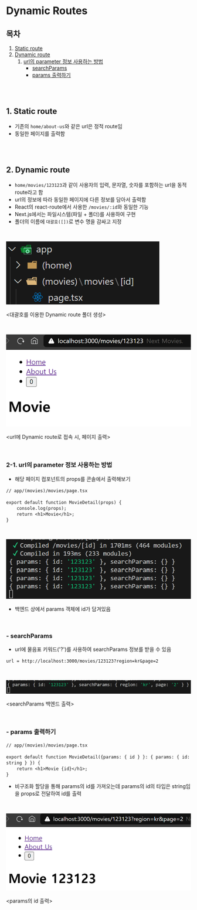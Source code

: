 # Dynamic Routes

## 목차

1. [Static route](#1-static-route)
2. [Dynamic route](#2-dynamic-route)
    1. [url의 parameter 정보 사용하는 방법](#2-1-url의-parameter-정보-사용하는-방법)
        - [searchParams](#--searchparams)
        - [params 출력하기](#--params-출력하기)

<br>
<br>

## 1. Static route

- 기존의 `home/about-us`와 같은 url은 정적 route임
- 동일한 페이지를 출력함

<br>
<br>

## 2. Dynamic route

- `home/movies/123123`과 같이 사용자의 입력, 문자열, 숫자를 포함하는 url을 동적 route라고 함
- url의 정보에 따라 동일한 페이지에 다른 정보를 담아서 출력함
- React의 react-route에서 사용한 `/movies/:id`와 동일한 기능
- Next.js에서는 파일시스템(파일 + 폴더)를 사용하여 구현
- 폴더의 이름에 `대괄호([])`로 변수 명을 감싸고 지정

<br>

![Dynamic route 폴더](../../assets/img/Nextjs_dynamic_route.png)

<대괄호를 이용한 Dynamic route 폴더 생성>

<br>

![Dynamic route로 접속 시, 페이지 출력](../../assets/img/Nextjs_dynamic_route_browser.png)

<url에 Dynamic route로 접속 시, 페이지 출력>

<br>

### 2-1. url의 parameter 정보 사용하는 방법

- 해당 페이지 컴포넌트의 props를 콘솔에서 출력해보기

```tsx
// app/(movies)/movies/page.tsx

export default function MovieDetail(props) {
    console.log(props);
    return <h1>Movie</h1>;
}
```

<br>

![props 콘솔](../../assets/img/Nextjs_dynamic_route_parameter.png)

- 백엔드 상에서 params 객체에 id가 담겨있음

<br>

### - searchParams

- url에 물음표 키워드('?')를 사용하여 searchParams 정보를 받을 수 있음

```
url = http://localhost:3000/movies/123123?region=kr&page=2
```

<br>

![searchParams](../../assets/img/Nextjs_searchParams.png)

<searchParams 백엔드 출력>

<br>

### - params 출력하기

```tsx
// app/(movies)/movies/page.tsx

export default function MovieDetail({params: { id } }: { params: { id: string } }) {
    return <h1>Movie {id}</h1>;
}
```

- 비구조화 할당을 통해 params의 id를 가져오는데 params의 id의 타입은 string임을 props로 전달하여 id를 출력

<br>

![params의 id 출력](../../assets/img/Nextjs_params_rendering.png)

<params의 id 출력>